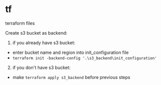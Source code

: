 # tf
terraform files

Create s3 bucket as backend:

1. if you already have s3 bucket:
 - enter bucket name and region into init_configuration file
 - ```terraform init -backend-config '.\s3_backend\init_configuration'```

2. if you don't have s3 bucket:
 - make ```terraform apply s3_backend``` before previous steps